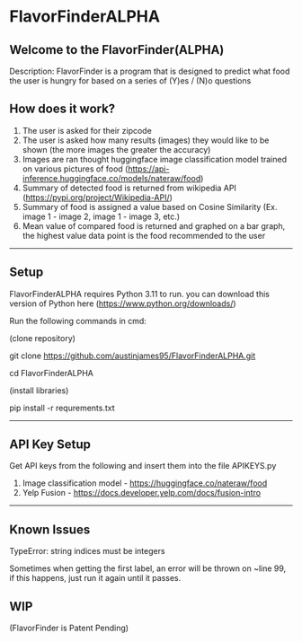 # FlavorFinderALPHA

Welcome to the FlavorFinder(ALPHA) 
-
Description: FlavorFinder is a program that is designed to predict what food the user is hungry for based on a series of (Y)es / (N)o questions

How does it work?
-
  1. The user is asked for their zipcode
  2. The user is asked how many results (images) they would like to be shown (the more images the greater the accuracy)
  3. Images are ran thought huggingface image classification model trained on various pictures of food (https://api-inference.huggingface.co/models/nateraw/food)
  4. Summary of detected food is returned from wikipedia API (https://pypi.org/project/Wikipedia-API/)
  5. Summary of food is assigned a value based on Cosine Similarity (Ex. image 1 - image 2, image 1 - image 3, etc.)
  6. Mean value of compared food is returned and graphed on a bar graph, the highest value data point is the food recommended to the user
-------------------------------------------------------------------------------------------------------
Setup
- 
FlavorFinderALPHA requires Python 3.11 to run. you can download this version of Python here (https://www.python.org/downloads/)

Run the following commands in cmd:

(clone repository)

git clone https://github.com/austinjames95/FlavorFinderALPHA.git

cd FlavorFinderALPHA

(install libraries)

pip install -r requrements.txt

-------------------------------------------------------------------------------------------------------

API Key Setup
-
Get API keys from the following and insert them into the file APIKEYS.py
  1. Image classification model - https://huggingface.co/nateraw/food
  2. Yelp Fusion - https://docs.developer.yelp.com/docs/fusion-intro
-------------------------------------------------------------------------------------------------------
Known Issues
-
TypeError: string indices must be integers

Sometimes when getting the first label, an error will be thrown on ~line 99, if this happens, just run it again until it passes. 

WIP
-

(FlavorFinder is Patent Pending)

